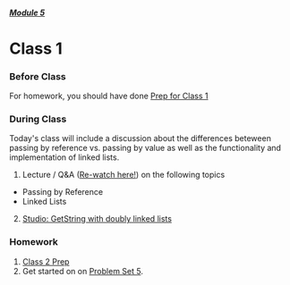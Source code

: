 ##### [Module 5](../../)

# Class 1

### Before Class
For homework, you should have done [Prep for Class 1](../class1-prep)

### During Class
Today's class will include a discussion about the differences beteween passing by reference vs. passing by value as well as the functionality and implementation of linked lists.

1. Lecture / Q&A (<a href="https://www.youtube.com/watch?v=-GsImyHLNsk" target="_blank">Re-watch here!</a>) on the following topics
 * Passing by Reference
 * Linked Lists

2. [Studio: GetString with doubly linked lists](../studios/doubly-linked-lists)

### Homework
1. [Class 2 Prep](../class2-prep) 
2. Get started on on [Problem Set 5](../problem-set). 
